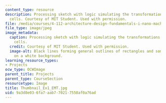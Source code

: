 ```yaml
---
content_type: resource
description: Processing sketch with logic simulating the transformations of mesenchymal
  cells. Courtesy of MIT Student. Used with permission.
file: /media/courses/4-112-architecture-design-fundamentals-i-nano-machines-fall-2012/9a3d8e036fa7aab770217558af0a76ad_Thumbnail_Ex1_EMT.jpg
file_type: image/jpeg
image_metadata:
  caption: Processing sketch with logic simulating the transformations of mesenchymal
    cells.
  credit: Courtesy of MIT Student. Used with permission.
  image-alt: Black lines forming general outlines of rectangles and some interconnectivity
    on a white background.
learning_resource_types:
- Projects
ocw_type: OCWImage
parent_title: Projects
parent_type: CourseSection
resourcetype: Image
title: Thumbnail_Ex1_EMT.jpg
uid: 9a3d8e03-6fa7-aab7-7021-7558af0a76ad
---
```

